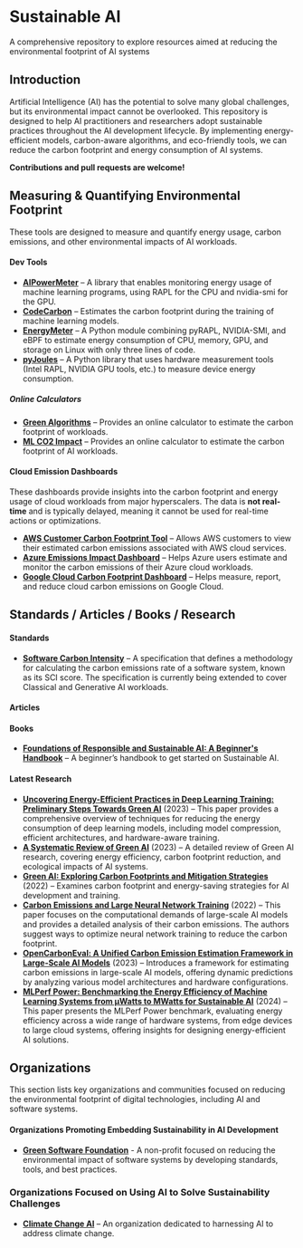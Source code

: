 # Sustainable AI
A comprehensive repository to explore resources aimed at reducing the environmental footprint of AI systems

## Introduction
Artificial Intelligence (AI) has the potential to solve many global challenges, but its environmental impact cannot be overlooked. This repository is designed to help AI practitioners and researchers adopt sustainable practices throughout the AI development lifecycle. By implementing energy-efficient models, carbon-aware algorithms, and eco-friendly tools, we can reduce the carbon footprint and energy consumption of AI systems.

**Contributions and pull requests are welcome!**

## Measuring & Quantifying Environmental Footprint
These tools are designed to measure and quantify energy usage, carbon emissions, and other environmental impacts of AI workloads.

#### Dev Tools
- **[AIPowerMeter](https://greenai-uppa.github.io/AIPowerMeter/)** – A library that enables monitoring energy usage of machine learning programs, using RAPL for the CPU and nvidia-smi for the GPU.
- **[CodeCarbon](https://codecarbon.io/)** – Estimates the carbon footprint during the training of machine learning models.
- **[EnergyMeter](https://github.com/maufadel/EnergyMeter)** – A Python module combining pyRAPL, NVIDIA-SMI, and eBPF to estimate energy consumption of CPU, memory, GPU, and storage on Linux with only three lines of code.     
- **[pyJoules](https://github.com/powerapi-ng/pyJoules)** – A Python library that uses hardware measurement tools (Intel RAPL, NVIDIA GPU tools, etc.) to measure device energy consumption.

##### Online Calculators
- **[Green Algorithms](https://green-algorithms.org/)** – Provides an online calculator to estimate the carbon footprint of workloads.
- **[ML CO2 Impact](https://mlco2.github.io/impact/#compute)** – Provides an online calculator to estimate the carbon footprint of AI workloads.

#### Cloud Emission Dashboards
These dashboards provide insights into the carbon footprint and energy usage of cloud workloads from major hyperscalers. The data is **not real-time** and is typically delayed, meaning it cannot be used for real-time actions or optimizations.

- **[AWS Customer Carbon Footprint Tool](https://aws.amazon.com/aws-cost-management/aws-customer-carbon-footprint-tool/)** – Allows AWS customers to view their estimated carbon emissions associated with AWS cloud services.
- **[Azure Emissions Impact Dashboard](https://www.microsoft.com/en-us/sustainability/emissions-impact-dashboard)** – Helps Azure users estimate and monitor the carbon emissions of their Azure cloud workloads.
- **[Google Cloud Carbon Footprint Dashboard](https://cloud.google.com/carbon-footprint)** – Helps measure, report, and reduce cloud carbon emissions on Google Cloud.

## Standards / Articles / Books / Research

#### Standards
- **[Software Carbon Intensity](https://sci.greensoftware.foundation/)** – A specification that defines a methodology for calculating the carbon emissions rate of a software system, known as its SCI score. The specification is currently being extended to cover Classical and Generative AI workloads.

#### Articles

#### Books
- **[Foundations of Responsible and Sustainable AI: A Beginner's Handbook](https://amzn.to/3BX0anx)** – A beginner’s handbook to get started on Sustainable AI.

#### Latest Research
- **[Uncovering Energy-Efficient Practices in Deep Learning Training: Preliminary Steps Towards Green AI](https://arxiv.org/abs/2303.13972)** (2023) – This paper provides a comprehensive overview of techniques for reducing the energy consumption of deep learning models, including model compression, efficient architectures, and hardware-aware training.
- **[A Systematic Review of Green AI](https://arxiv.org/abs/2301.11047)** (2023) – A detailed review of Green AI research, covering energy efficiency, carbon footprint reduction, and ecological impacts of AI systems.
- **[Green AI: Exploring Carbon Footprints and Mitigation Strategies](https://link.springer.com/article/10.1007/s44163-024-00149-w)** (2022) – Examines carbon footprint and energy-saving strategies for AI development and training.
- **[Carbon Emissions and Large Neural Network Training](https://doi.org/10.48550/arXiv.2104.10350)** (2022) – This paper focuses on the computational demands of large-scale AI models and provides a detailed analysis of their carbon emissions. The authors suggest ways to optimize neural network training to reduce the carbon footprint.
- **[OpenCarbonEval: A Unified Carbon Emission Estimation Framework in Large-Scale AI Models](https://doi.org/10.48550/arXiv.2405.12843)** (2023) – Introduces a framework for estimating carbon emissions in large-scale AI models, offering dynamic predictions by analyzing various model architectures and hardware configurations.
- **[MLPerf Power: Benchmarking the Energy Efficiency of Machine Learning Systems from μWatts to MWatts for Sustainable AI](https://doi.org/10.48550/arXiv.2410.12032)** (2024) – This paper presents the MLPerf Power benchmark, evaluating energy efficiency across a wide range of hardware systems, from edge devices to large cloud systems, offering insights for designing energy-efficient AI solutions.
## Organizations  

This section lists key organizations and communities focused on reducing the environmental footprint of digital technologies, including AI and software systems.

#### Organizations Promoting Embedding Sustainability in AI Development
- **[Green Software Foundation](https://greensoftware.foundation/)** - A non-profit focused on reducing the environmental impact of software systems by developing standards, tools, and best practices.

### Organizations Focused on Using AI to Solve Sustainability Challenges
- **[Climate Change AI](https://www.climatechange.ai/)** – An organization dedicated to harnessing AI to address climate change.




